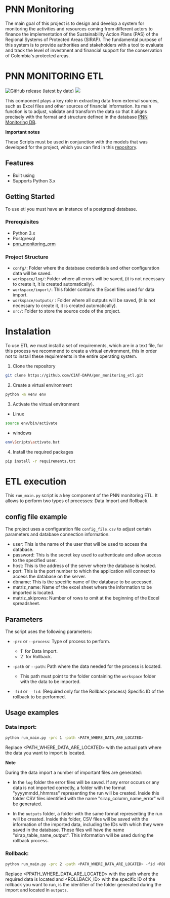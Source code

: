 # PNN Monitoring

The main goal of this project is to design and develop a system for monitoring the activities and resources coming from different actors to finance the implementation of the Sustainability Action Plans (PAS) of the Regional Systems of Protected Areas (SIRAP). The fundamental purpose of this system is to provide authorities and stakeholders with a tool to evaluate and track the level of investment and financial support for the conservation of Colombia's protected areas.

# PNN MONITORING ETL

![GitHub release (latest by date)](https://img.shields.io/github/v/release/CIAT-DAPA/pnn_monitoring_etl) ![](https://img.shields.io/github/v/tag/CIAT-DAPA/pnn_monitoring_etl)

This component plays a key role in extracting data from external sources, such as Excel files and other sources of financial information. Its main function is to adjust, validate and transform the data so that it aligns precisely with the format and structure defined in the database [PNN Monitoring DB](https://github.com/CIAT-DAPA/pnn_monitoring_database).

**Important notes**

These Scripts must be used in conjunction with the models that was developed for the project, which you can find in this [repository](https://github.com/search?q=pnn_monitoring&type=repositories).

## Features

- Built using 
- Supports Python 3.x

## Getting Started

To use etl you must have an instance of a postgresql database.

### Prerequisites

- Python 3.x
- Postgresql
- [pnn_monitoring_orm](https://github.com/CIAT-DAPA/pnn_monitoring_orm)

### Project Structure

- `confg/`: Folder where the database credentials and other configuration data will be saved.
- `workspace/log/`: Folder where all errors will be saved, (it is not necessary to create it, it is created automatically).
- `workspace/import/`: This folder contains the Excel files used for data import.
- `workspace/outputs/` : Folder where all outputs will be saved, (it is not necessary to create it, it is created automatically).
- `src/`: Folder to store the source code of the project.


# Instalation

To use ETL we must install a set of requirements, which are in a text file, for this process we recommend to create a virtual environment, this in order not to install these requirements in the entire operating system.

1. Clone the repository
````sh
git clone https://github.com/CIAT-DAPA/pnn_monitoring_etl.git
````

2. Create a virtual environment
````sh
python -m venv env
````

3. Activate the virtual environment
- Linux
````sh
source env/bin/activate
````
- windows
````sh
env\Scripts\activate.bat
````

4. Install the required packages

````sh
pip install -r requirements.txt
````


# ETL execution

This `run_main.py` script is a key component of the PNN monitoring ETL. It allows to perform two types of processes: Data Import and Rollback.

## config file example

The project uses a configuration file `config_file.csv` to adjust certain parameters and database connection information.

- user: This is the name of the user that will be used to access the database.
- password: This is the secret key used to authenticate and allow access to the specified user.
- host: This is the address of the server where the database is hosted.
- port: This is the port number to which the application will connect to access the database on the server.
- dbname: This is the specific name of the database to be accessed.
- matriz_name: Name of the excel sheet where the information to be imported is located.
- matriz_skiprows: Number of rows to omit at the beginning of the Excel spreadsheet.

## Parameters

The script uses the following parameters:

- `-prc` or `--process`: Type of process to perform.
    - 1` for Data Import.
    - 2` for Rollback.

- `-path` or `--path`: Path where the data needed for the process is located.
    - This path must point to the folder containing the `workspace` folder with the data to be imported.

- `-fid` or `--fid`: (Required only for the Rollback process) Specific ID of the rollback to be performed.

## Usage examples

### Data import:

````bash
python run_main.py -prc 1 -path <PATH_WHERE_DATA_ARE_LOCATED>
````

Replace <PATH_WHERE_DATA_ARE_LOCATED> with the actual path where the data you want to import is located.

**Note**

During the data import a number of important files are generated:

- In the `log` folder the error files will be saved. If any error occurs or any data is not imported correctly, a folder with the format "yyyymmdd_hhmmss" representing the run will be created. Inside this folder CSV files identified with the name "sirap_column_name_error" will be generated.

- In the `outputs` folder, a folder with the same format representing the run will be created. Inside this folder, CSV files will be saved with the information of the imported data, including the IDs with which they were saved in the database. These files will have the name "sirap_table_name_output". This information will be used during the rollback process.

### Rollback:
````bash
python run_main.py -prc 2 -path <PATH_WHERE_DATA_ARE_LOCATED> -fid <ROLLBACK_ID>
````

Replace <PPATH_WHERE_DATA_ARE_LOCATED> with the path where the required data is located and <ROLLBACK_ID> with the specific ID of the rollback you want to run, is the identifier of the folder generated during the import and located in `outputs`.
